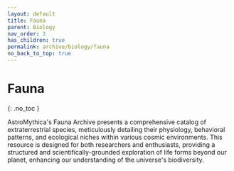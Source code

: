 ```yaml
---
layout: default
title: Fauna
parent: Biology
nav_order: 3
has_children: true
permalink: archive/biology/fauna
no_back_to_top: true
---
```


# Fauna
{: .no_toc }

AstroMythica's Fauna Archive presents a comprehensive catalog of extraterrestrial species, meticulously detailing their physiology, behavioral patterns, and ecological niches within various cosmic environments. This resource is designed for both researchers and enthusiasts, providing a structured and scientifically-grounded exploration of life forms beyond our planet, enhancing our understanding of the universe's biodiversity.
<!-- {: .fs-6 .fw-300 } -->
